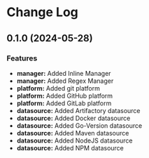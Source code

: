 # Change Log

## 0.1.0 (2024-05-28)

### Features

* **manager:** Added Inline Manager
* **manager:** Added Regex Manager
* **platform:** Added git platform
* **platform:** Added GitHub platform
* **platform:** Added GitLab platform
* **datasource:** Added Artifactory datasource
* **datasource:** Added Docker datasource
* **datasource:** Added Go-Version datasource
* **datasource:** Added Maven datasource
* **datasource:** Added NodeJS datasource
* **datasource:** Added NPM datasource
